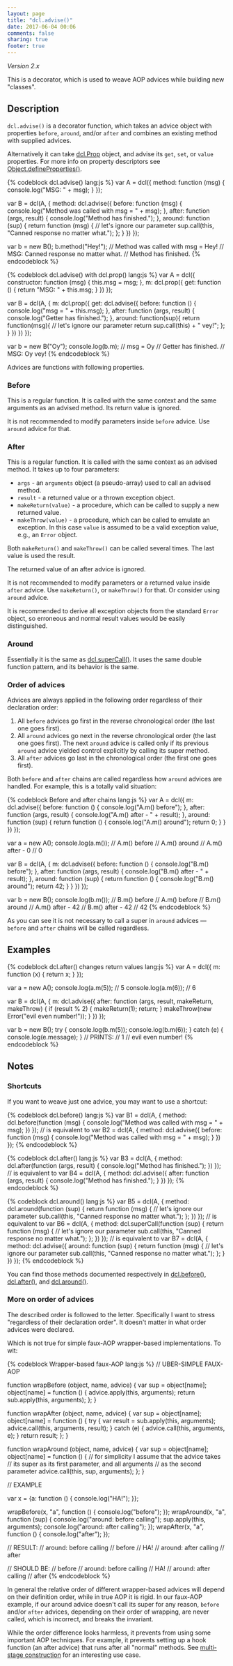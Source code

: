 ```yaml
---
layout: page
title: "dcl.advise()"
date: 2017-06-04 00:06
comments: false
sharing: true
footer: true
---
```


*Version 2.x*

This is a decorator, which is used to weave AOP advices while building new "classes".

## Description

`dcl.advise()` is a decorator function, which takes an advice object with properties `before`, `around`, and/or `after` and
combines an existing method with supplied advices.

Alternatively it can take [dcl.Prop](prop) object, and advise its `get`, `set`, or `value` properties. For more info on property descriptors see [Object.defineProperties()](https://developer.mozilla.org/en-US/docs/Web/JavaScript/Reference/Global_Objects/Object/defineProperties).

{% codeblock dcl.advise() lang:js %}
var A = dcl({
  method: function (msg) {
    console.log("MSG: " + msg);
  }
});

var B = dcl(A, {
  method: dcl.advise({
    before: function (msg) {
      console.log("Method was called with msg = " + msg);
    },
    after: function (args, result) {
      console.log("Method has finished.");
    },
    around: function (sup) {
      return function (msg) {
        // let's ignore our parameter
        sup.call(this, "Canned response no matter what.");
      };
    }
  })
});

var b = new B();
b.method("Hey!");
// Method was called with msg = Hey!
// MSG: Canned response no matter what.
// Method has finished.
{% endcodeblock %}

{% codeblock dcl.advise() with dcl.prop() lang:js %}
var A = dcl({
  constructor: function (msg) { this.msg = msg; },
  m: dcl.prop({
      get: function () {
        return "MSG: " + this.msg;
      }
    })
});

var B = dcl(A, {
  m: dcl.prop({
      get: dcl.advise({
        before: function () {
          console.log("msg = " + this.msg);
        },
        after: function (args, result) {
          console.log("Getter has finished.");
        },
        around: function(sup){
          return function(msg){
            // let's ignore our parameter
            return sup.call(this) + " vey!";
          };
        }
      })
    })
});

var b = new B("Oy");
console.log(b.m);
// msg = Oy
// Getter has finished.
// MSG: Oy vey!
{% endcodeblock %}

Advices are functions with following properties.

### Before

This is a regular function. It is called with the same context and the same arguments as an advised method.
Its return value is ignored.

It is not recommended to modify parameters inside `before` advice. Use `around` advice for that.

### After

This is a regular function. It is called with the same context as an advised method. It takes up to four parameters:

* `args` - an `arguments` object (a pseudo-array) used to call an advised method.
* `result` - a returned value or a thrown exception object.
* `makeReturn(value)` - a procedure, which can be called to supply a new returned value.
* `makeThrow(value)` - a procedure, which can be called to emulate an exception. In this case `value` is assumed to be a valid exception value, e.g., an `Error` object.

Both `makeReturn()` and `makeThrow()` can be called several times. The last value is used the result.

The returned value of an after advice is ignored.

It is not recommended to modify parameters or a returned value inside `after` advice. Use `makeReturn()`, or `makeThrow()` for that. Or consider using `around` advice.

It is recommended to derive all exception objects from the standard `Error` object, so erroneous and normal
result values would be easily distinguished.

### Around

Essentially it is the same as [dcl.superCall()](supercall). It uses the same double function pattern,
and its behavior is the same.

### Order of advices

Advices are always applied in the following order regardless of their declaration order:

1. All `before` advices go first in the reverse chronological order (the last one goes first).
2. All `around` advices go next in the reverse chronological order (the last one goes first). The next `around` advice
is called only if its previous `around` advice yielded control explicitly by calling its super method.
3. All `after` advices go last in the chronological order (the first one goes first).

Both `before` and `after` chains are called regardless how `around` advices are handled. For example, this is a totally valid situation:

{% codeblock Before and after chains lang:js %}
var A = dcl({
  m: dcl.advise({
      before: function () {
        console.log("A.m() before");
      },
      after: function (args, result) {
        console.log("A.m() after - " + result);
      },
      around: function (sup) {
        return function () {
          console.log("A.m() around");
          return 0;
        }
      }
    })
});

var a = new A();
console.log(a.m());
// A.m() before
// A.m() around
// A.m() after - 0
// 0

var B = dcl(A, {
  m: dcl.advise({
      before: function () {
        console.log("B.m() before");
      },
      after: function (args, result) {
        console.log("B.m() after - " + result);
      },
      around: function (sup) {
        return function () {
          console.log("B.m() around");
          return 42;
        }
      }
    })
});

var b = new B();
console.log(b.m());
// B.m() before
// A.m() before
// B.m() around
// A.m() after - 42
// B.m() after - 42
// 42
{% endcodeblock %}

As you can see it is not necessary to call a super in `around` advices &mdash; `before` and `after` chains will be called regardless.

## Examples

{% codeblock dcl.after() changes return values lang:js %}
var A = dcl({
    m: function (x) { return x; }
  });
  
var a = new A();
console.log(a.m(5)); // 5
console.log(a.m(6)); // 6

var B = dcl(A, {
    m: dcl.advise({
        after: function (args, result, makeReturn, makeThrow) {
          if (result % 2) {
            makeReturn(1);
            return;
          }
          makeThrow(new Error("evil even number!"));
        }
      })
  });
  
var b = new B();
try {
  console.log(b.m(5));
  console.log(b.m(6));
} catch (e) {
  console.log(e.message);
}
// PRINTS:
// 1
// evil even number!
{% endcodeblock %}


## Notes

### Shortcuts

If you want to weave just one advice, you may want to use a shortcut:

{% codeblock dcl.before() lang:js %}
var B1 = dcl(A, {
  method: dcl.before(function (msg) {
    console.log("Method was called with msg = " + msg);
  })
});
// is equivalent to
var B2 = dcl(A, {
  method: dcl.advise({
    before: function (msg) {
      console.log("Method was called with msg = " + msg);
    }
  })
});
{% endcodeblock %}

{% codeblock dcl.after() lang:js %}
var B3 = dcl(A, {
  method: dcl.after(function (args, result) {
    console.log("Method has finished.");
  })
});
// is equivalent to
var B4 = dcl(A, {
  method: dcl.advise({
    after: function (args, result) {
      console.log("Method has finished.");
    }
  })
});
{% endcodeblock %}

{% codeblock dcl.around() lang:js %}
var B5 = dcl(A, {
  method: dcl.around(function (sup) {
    return function (msg) {
      // let's ignore our parameter
      sub.call(this, "Canned response no matter what.");
    };
  })
});
// is equivalent to
var B6 = dcl(A, {
  method: dcl.superCall(function (sup) {
    return function (msg) {
      // let's ignore our parameter
      sub.call(this, "Canned response no matter what.");
    };
  })
});
// is equivalent to
var B7 = dcl(A, {
  method: dcl.advise({
    around: function (sup) {
      return function (msg) {
        // let's ignore our parameter
        sub.call(this, "Canned response no matter what.");
      };
    }
  })
});
{% endcodeblock %}

You can find those methods documented respectively in [dcl.before()](before),
[dcl.after()](after), and [dcl.around()](around).

### More on order of advices

The described order is followed to the letter. Specifically I want to stress "regardless of their declaration order".
It doesn't matter in what order advices were declared.

Which is not true for simple faux-AOP wrapper-based implementations. To wit:

{% codeblock Wrapper-based faux-AOP lang:js %}
// UBER-SIMPLE FAUX-AOP

function wrapBefore (object, name, advice) {
  var sup = object[name];
  object[name] = function () {
    advice.apply(this, arguments);
    return sub.apply(this, arguments);
  };
}

function wrapAfter (object, name, advice) {
  var sup = object[name];
  object[name] = function () {
    try {
      var result = sub.apply(this, arguments);
      advice.call(this, arguments, result);
    } catch (e) {
      advice.call(this, arguments, e);
    }
    return result;
  };
}

function wrapAround (object, name, advice) {
  var sup = object[name];
  object[name] = function () {
    // for simplicity I assume that the advice takes
    // its super as its first parameter, and all arguments
    // as the second parameter
    advice.call(this, sup, arguments);
  };
}

// EXAMPLE

var x = {a: function () { console.log("HA!"); }};

wrapBefore(x, "a", function () { console.log("before"); });
wrapAround(x, "a", function (sup) {
  console.log("around: before calling");
  sup.apply(this, arguments);
  console.log("around: after calling");
});
wrapAfter(x, "a", function () { console.log("after"); });

// RESULT:
// around: before calling
// before
// HA!
// around: after calling
// after

// SHOULD BE:
// before
// around: before calling
// HA!
// around: after calling
// after
{% endcodeblock %}

In general the relative order of different wrapper-based advices will depend on their definition order, while in true AOP it is rigid. In our faux-AOP example, if our around advice doesn't call its super for any reason, `before` and/or `after` advices, depending on their order of wrapping, are never called, which is incorrect, and breaks the invariant.

While the order difference looks harmless, it prevents from using some important AOP techniques. For example, it prevents setting up a hook function (an after advice) that runs after all "normal" methods. See [multi-stage construction](../general/multi-stage-construction) for an interesting use case.
